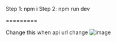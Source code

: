 Step 1: npm i
Step 2: npm run dev

=========

Change this when api url change 
![image](https://github.com/Minhnhat1104/Upload_File/assets/81848748/99f9bb59-e4dc-4ba4-9097-cd9d23839d84)

